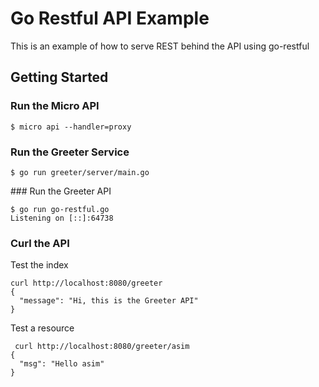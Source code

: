 # Go Restful API Example

This is an example of how to serve REST behind the API using go-restful

## Getting Started

### Run the Micro API

```
$ micro api --handler=proxy
```

### Run the Greeter Service

```
$ go run greeter/server/main.go
```

### Run the Greeter API

```
$ go run go-restful.go
Listening on [::]:64738
```

### Curl the API

Test the index
```
curl http://localhost:8080/greeter
{
  "message": "Hi, this is the Greeter API"
}
```

Test a resource
```
 curl http://localhost:8080/greeter/asim
{
  "msg": "Hello asim"
}
```
